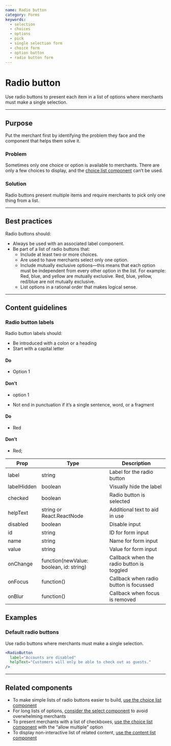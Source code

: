 ```yaml
---
name: Radio button
category: Forms
keywords:
  - selection
  - choices
  - options
  - pick
  - single selection form
  - choice form
  - option button
  - radio button form
---
```


# Radio button
Use radio buttons to present each item in a list of options where merchants must
make a single selection.

---

## Purpose

Put the merchant first by identifying the problem they face and the component that helps them solve it.

### Problem

Sometimes only one choice or option is available to merchants. There are only a few choices to display, and the [choice list component](/components/forms/choice-list) can’t be used.

### Solution

Radio buttons present multiple items and require merchants to pick only one thing from a list.

---

## Best practices

Radio buttons should:

* Always be used with an associated label component.
* Be part of a list of radio buttons that:
  * Include at least two or more choices.
  * Are used to have merchants select only one option.
  * Include mutually exclusive options—this means that each option must be
  independent from every other option in the list. For example: Red, blue, and
  yellow are mutually exclusive. Red, blue, yellow, red/blue are not mutually
  exclusive.
  * List options in a rational order that makes logical sense.

---

## Content guidelines

### Radio button labels

Radio button labels should:

* Be introduced with a colon or a heading
* Start with a capital letter

<!-- usagelist -->
#### Do
- Option 1

#### Don’t
- option 1
<!-- end -->

* Not end in punctuation if it’s a single sentence, word, or a fragment

<!-- usagelist -->
#### Do
- Red

#### Don’t
- Red;
<!-- end -->

| Prop | Type | Description |
| ---- | ---- | ----------- |
| label | string | Label for the radio button |
| labelHidden | boolean | Visually hide the label |
| checked | boolean | Radio button is selected |
| helpText | string or React.ReactNode | Additional text to aid in use |
| disabled | boolean | Disable input |
| id | string | ID for form input |
| name | string | Name for form input |
| value | string | Value for form input |
| onChange | function(newValue: boolean, id: string) | Callback when the radio button is toggled |
| onFocus | function() | Callback when radio button is focussed |
| onBlur | function() | Callback when focus is removed |

## Examples

### Default radio buttons

Use radio buttons where merchants must make a single selection.

```jsx
<RadioButton
  label="Accounts are disabled"
  helpText="Customers will only be able to check out as guests."
/>
```

---

## Related components

* To make simple lists of radio buttons easier to build, [use the choice list component](/components/forms/choice-list)
* For long lists of options, [consider the select component](/components/forms/select) to avoid overwhelming merchants
* To present merchants with a list of checkboxes, [use the choice list component](/components/forms/choice-list) with the “allow multiple” option
* To display non-interactive list of related content, [use the content list component](/components/tables-and-lists/list)
